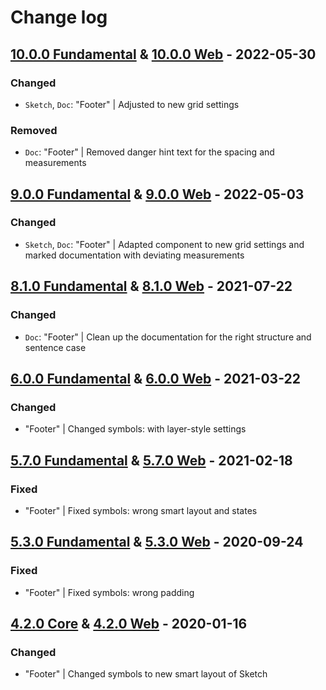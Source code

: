 # Change log

## [10.0.0 Fundamental](https://github.com/cake-hub/lidl-sketch/tree/v10.0.0) & [10.0.0 Web](https://github.com/cake-hub/lidl-web-sketch/tree/v10.0.0) - 2022-05-30

### Changed

* `Sketch`, `Doc`: "Footer" | Adjusted to new grid settings

### Removed

* `Doc`: "Footer" | Removed danger hint text for the spacing and measurements


## [9.0.0 Fundamental](https://github.com/cake-hub/lidl-sketch/tree/v9.0.0) & [9.0.0 Web](https://github.com/cake-hub/lidl-web-sketch/tree/v9.0.0) - 2022-05-03

### Changed

* `Sketch`, `Doc`: "Footer" | Adapted component to new grid settings and marked documentation with deviating measurements


## [8.1.0 Fundamental](https://github.com/cake-hub/lidl-sketch/tree/v8.1.0) & [8.1.0 Web](https://github.com/cake-hub/lidl-web-sketch/tree/v8.1.0) - 2021-07-22

### Changed

* `Doc`: "Footer" | Clean up the documentation for the right structure and sentence case


## [6.0.0 Fundamental](https://github.com/cake-hub/lidl-sketch/tree/v6.0.0) & [6.0.0 Web](https://github.com/cake-hub/lidl-web-sketch/tree/v6.0.0) - 2021-03-22

### Changed

* "Footer" | Changed symbols: with layer-style settings


## [5.7.0 Fundamental](https://github.com/cake-hub/lidl-sketch/tree/v5.7.0) & [5.7.0 Web](https://github.com/cake-hub/lidl-web-sketch/tree/v5.7.0) - 2021-02-18

### Fixed

* "Footer" | Fixed symbols: wrong smart layout and states


## [5.3.0 Fundamental](https://github.com/cake-hub/lidl-sketch/tree/v5.3.0) & [5.3.0 Web](https://github.com/cake-hub/lidl-web-sketch/tree/v5.3.0) - 2020-09-24

### Fixed

* "Footer" | Fixed symbols: wrong padding


## [4.2.0 Core](https://www.secrz.de/bitbucket/projects/UXCAKE/repos/lidl-cake-ui-core/browse?at=refs%2Ftags%2Fv4.2.0) & [4.2.0 Web](https://www.secrz.de/bitbucket/projects/UXCAKE/repos/lidl-cake-ui-web/browse?at=refs%2Ftags%2Fv4.2.0) - 2020-01-16

### Changed

* "Footer" | Changed symbols to new smart layout of Sketch
